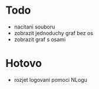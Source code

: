 Todo
=============
- nacitani souboru
- zobrazit jednoduchy graf bez os
- zobrazit graf s osami

Hotovo
=============
- rozjet logovani pomoci NLogu
